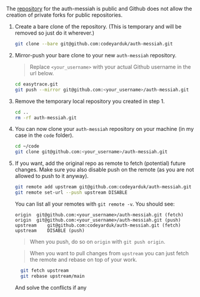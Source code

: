 The [repository](https://github.com/codeyarduk/auth-messiah) for the auth-messiah is public and Github does not allow the creation of private forks for public repositories.

 1. Create a bare clone of the repository.
    (This is temporary and will be removed so just do it wherever.)
    ```bash
    git clone --bare git@github.com:codeyarduk/auth-messiah.git
    ```
 2. Mirror-push your bare clone to your new `auth-messiah` repository.
    > Replace `<your_username>` with your actual Github username in the url below.
    
    ```bash
    cd easytrace.git
    git push --mirror git@github.com:<your_username>/auth-messiah.git
    ```

 3. Remove the temporary local repository you created in step 1.
    ```bash
    cd ..
    rm -rf auth-messiah.git
    ```
    
 4. You can now clone your `auth-messiah` repository on your machine (in my case in the `code` folder).
    ```bash
    cd ~/code
    git clone git@github.com:<your_username>/auth-messiah.git
    ```
   
 5. If you want, add the original repo as remote to fetch (potential) future changes.
    Make sure you also disable push on the remote (as you are not allowed to push to it anyway).
    ```bash
    git remote add upstream git@github.com:codeyarduk/auth-messiah.git
    git remote set-url --push upstream DISABLE
    ```
    You can list all your remotes with `git remote -v`. You should see:
    ```
    origin	git@github.com:<your_username>/auth-messiah.git (fetch)
    origin	git@github.com:<your_username>/auth-messiah.git (push)
    upstream	git@github.com:codeyarduk/auth-messiah.git (fetch)
    upstream	DISABLE (push)
    ```
    > When you push, do so on `origin` with `git push origin`.
   
    > When you want to pull changes from `upstream` you can just fetch the remote and rebase on top of your work.
    ```bash
      git fetch upstream
      git rebase upstream/main
      ```
      And solve the conflicts if any

 
